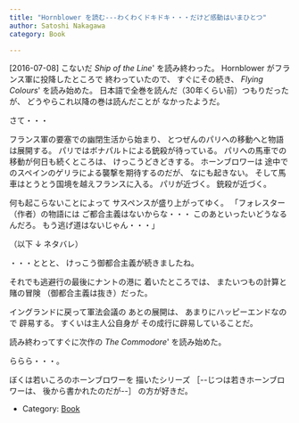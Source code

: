 ```yaml
---
title: "Hornblower を読む---わくわくドキドキ・・・だけど感動はいまひとつ"
author: Satoshi Nakagawa
category: Book

---
```


[2016-07-08]  こないだ _Ship of the Line_' を読み終わった。
Hornblower がフランス軍に投降したところで
終わっていたので、
すぐにその続き、
_Flying Colours_' を読み始めた。
日本語で全巻を読んだ（30年くらい前）つもりだったが、
どうやらこれ以降の巻は読んだことが
なかったようだ。

 さて・・・

 フランス軍の要塞での幽閉生活から始まり、
とつぜんのパリへの移動へと物語は展開する。
パリではボナパルトによる銃殺が待っている。
パリへの馬車での移動が何日も続くところは、
けっこうどきどきする。
ホーンブロワーは
途中でのスペインのゲリラによる襲撃を期待するのだが、
なにも起きない。
そして馬車はとうとう国境を越えフランスに入る。
パリが近づく。
銃殺が近づく。

 何も起こらないことによって
サスペンスが盛り上がってゆく。
「フォレスター（作者）の物語には
ご都合主義はないからな・・・
このあといったいどうなるんだろ。
もう逃げ道はないじゃん・・・」

 （以下 ↓ ネタバレ）

<!--more-->

 ・・・ととと、
けっこう御都合主義が続きましたね。

 それでも逃避行の最後にナントの港に
着いたところでは、
またいつもの計算と賭の冒険
（御都合主義は抜き）だった。

 イングランドに戻って軍法会議の
あとの展開は、
あまりにハッピーエンドなので
辟易する。
すくいは主人公自身が
その成行に辟易していることだ。

 読み終わってすぐに次作の
_The Commodore_' を読み始めた。

 ららら・・・。

 ぼくは若いころのホーンブロワーを
描いたシリーズ
［--じつは若きホーンブロワーは、
後から書かれたのだが--］
の方が好きだ。

- Category: [Book](/categories.html#Book)

